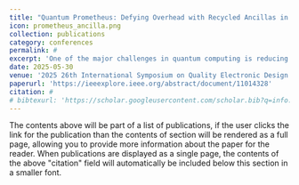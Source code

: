 ```yaml
---
title: "Quantum Prometheus: Defying Overhead with Recycled Ancillas in Quantum Error Correction"
icon: prometheus_ancilla.png
collection: publications
category: conferences
permalink: #
excerpt: 'One of the major challenges in quantum computing is reducing this overhead, especially since QEC codes depend heavily on ancilla qubits for stabilizer measurements. In this work, we propose reducing the number of ancilla qubits by reusing the same ancilla qubits for both X- and Z-type stabilizers. This is achieved by alternating between X and Z stabilizer measurements during each half-round, cutting the number of required ancilla qubits in half. '
date: 2025-05-30
venue: '2025 26th International Symposium on Quality Electronic Design (ISQED)'
paperurl: 'https://ieeexplore.ieee.org/abstract/document/11014328'
citation: #
# bibtexurl: 'https://scholar.googleusercontent.com/scholar.bib?q=info:KkhBva6EDJMJ:scholar.google.com/&output=citation&scisdr=CgJN25qjEIuy7q_aG7w:AAZF9b8AAAAAaBjcA7wkUNB9synq-kPi9jLlbC0&scisig=AAZF9b8AAAAAaBjcA7scdvBYfDGUHcvCemNjWgQ&scisf=4&ct=citation&cd=-1&hl=en'
---
```


The contents above will be part of a list of publications, if the user clicks the link for the publication than the contents of section will be rendered as a full page, allowing you to provide more information about the paper for the reader. When publications are displayed as a single page, the contents of the above "citation" field will automatically be included below this section in a smaller font.
